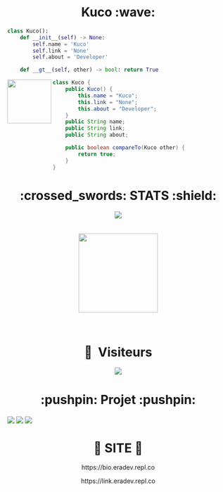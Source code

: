 <h1 align="center">Kuco :wave:</h1>

```python
class Kuco():
    def __init__(self) -> None:
        self.name = 'Kuco'
        self.link = 'None'
        self.about = 'Developer'

    def __gt__(self, other) -> bool: return True
```

<img align="left" src="https://www.pikpng.com/pngl/b/146-1469146_java-logo-png-transparent-vector-java-logo-png.png" width="100">


```java
class Kuco {
    public Kuco() {
        this.name = "Kuco";
        this.link = "None";
        this.about = "Developer";
    }
    public String name;
    public String link;
    public String about;

    public boolean compareTo(Kuco other) {
        return true;
    }
}
```

<h1 align="center">:crossed_swords: STATS :shield:</h1>
<div align="center">
    <img src="http://github-readme-streak-stats.herokuapp.com?user=KucoDEV&theme=radical&hide_border=true">
</div>
<br>
<br>
<div align="center">
    <img height="180em" src="https://github-readme-stats-eight-theta.vercel.app/api?username=KucoDEV&show_icons=true&theme=radical&include_all_commits=true&locale=fr"/>
</div>
<br>
<br>
<div align="center">
    <h1 align="center">👀 &nbsp;Visiteurs</h1>
    <img src="https://profile-counter.glitch.me/KucoDEV/count.svg" />
</div>

<h1 align="center">:pushpin: Projet :pushpin:</h1>
<img align="center" src="https://gh-card.dev/repos/KucoDEV/KeyWins.svg?fullname">
<img align="center" src="https://gh-card.dev/repos/KucoDEV/uav-app.svg?fullname">
<img align="center" src="https://gh-card.dev/repos/KucoDEV/ValorShop.svg?fullname">

<h1 align="center">🎈 SITE 🎈</h1>
<div align="center">
    <p align="center">https://bio.eradev.repl.co</p>
    <p align="center">https://link.eradev.repl.co</p>
</div>
